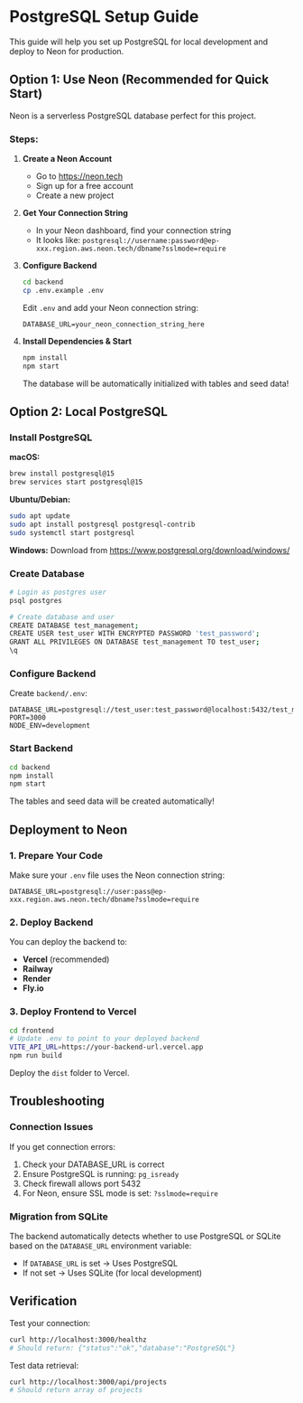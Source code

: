 # PostgreSQL Setup Guide

This guide will help you set up PostgreSQL for local development and deploy to Neon for production.

## Option 1: Use Neon (Recommended for Quick Start)

Neon is a serverless PostgreSQL database perfect for this project.

### Steps:

1. **Create a Neon Account**
   - Go to https://neon.tech
   - Sign up for a free account
   - Create a new project

2. **Get Your Connection String**
   - In your Neon dashboard, find your connection string
   - It looks like: `postgresql://username:password@ep-xxx.region.aws.neon.tech/dbname?sslmode=require`

3. **Configure Backend**
   ```bash
   cd backend
   cp .env.example .env
   ```
   
   Edit `.env` and add your Neon connection string:
   ```
   DATABASE_URL=your_neon_connection_string_here
   ```

4. **Install Dependencies & Start**
   ```bash
   npm install
   npm start
   ```
   
   The database will be automatically initialized with tables and seed data!

## Option 2: Local PostgreSQL

### Install PostgreSQL

**macOS:**
```bash
brew install postgresql@15
brew services start postgresql@15
```

**Ubuntu/Debian:**
```bash
sudo apt update
sudo apt install postgresql postgresql-contrib
sudo systemctl start postgresql
```

**Windows:**
Download from https://www.postgresql.org/download/windows/

### Create Database

```bash
# Login as postgres user
psql postgres

# Create database and user
CREATE DATABASE test_management;
CREATE USER test_user WITH ENCRYPTED PASSWORD 'test_password';
GRANT ALL PRIVILEGES ON DATABASE test_management TO test_user;
\q
```

### Configure Backend

Create `backend/.env`:
```
DATABASE_URL=postgresql://test_user:test_password@localhost:5432/test_management
PORT=3000
NODE_ENV=development
```

### Start Backend

```bash
cd backend
npm install
npm start
```

The tables and seed data will be created automatically!

## Deployment to Neon

### 1. Prepare Your Code

Make sure your `.env` file uses the Neon connection string:
```
DATABASE_URL=postgresql://user:pass@ep-xxx.region.aws.neon.tech/dbname?sslmode=require
```

### 2. Deploy Backend

You can deploy the backend to:
- **Vercel** (recommended)
- **Railway**
- **Render**
- **Fly.io**

### 3. Deploy Frontend to Vercel

```bash
cd frontend
# Update .env to point to your deployed backend
VITE_API_URL=https://your-backend-url.vercel.app
npm run build
```

Deploy the `dist` folder to Vercel.

## Troubleshooting

### Connection Issues

If you get connection errors:
1. Check your DATABASE_URL is correct
2. Ensure PostgreSQL is running: `pg_isready`
3. Check firewall allows port 5432
4. For Neon, ensure SSL mode is set: `?sslmode=require`

### Migration from SQLite

The backend automatically detects whether to use PostgreSQL or SQLite based on the `DATABASE_URL` environment variable:
- If `DATABASE_URL` is set → Uses PostgreSQL
- If not set → Uses SQLite (for local development)

## Verification

Test your connection:
```bash
curl http://localhost:3000/healthz
# Should return: {"status":"ok","database":"PostgreSQL"}
```

Test data retrieval:
```bash
curl http://localhost:3000/api/projects
# Should return array of projects
```
